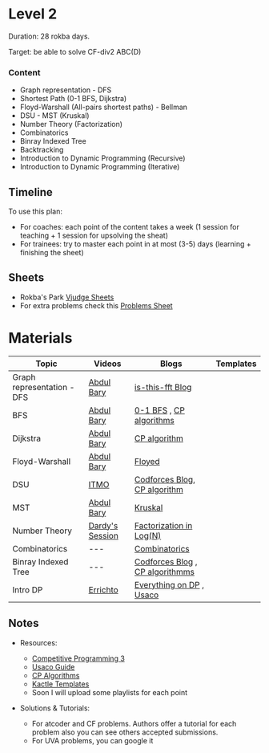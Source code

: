 # Level 2
Duration: 28 rokba days.

Target: be able to solve CF-div2 ABC(D)

### Content
* Graph representation - DFS
* Shortest Path (0-1 BFS, Dijkstra) 
* Floyd-Warshall (All-pairs shortest paths) - Bellman
* DSU - MST (Kruskal) 
* Number Theory (Factorization)
* Combinatorics
* Binray Indexed Tree
* Backtracking
* Introduction to Dynamic Programming (Recursive)
* Introduction to Dynamic Programming (Iterative)

## Timeline
To use this plan:
 - For coaches: each point of the content takes a week (1 session for teaching + 1 session for upsolving the sheat)
 - For trainees: try to master each point in at most (3-5) days (learning + finishing the sheet)

## Sheets

* Rokba's Park [Vjudge Sheets](https://vjudge.net/group/rokba)
* For extra problems check this [Problems Sheet](https://docs.google.com/spreadsheets/d/1blSbPr1pAFZSzlAi2IVdTeytz2yO7Ejx9SeQWOSxY0w/edit#gid=1542041463)

# Materials
Topic | Videos | Blogs | Templates
--- | --- | --- | ---
Graph representation - DFS | [Abdul Bary](https://www.youtube.com/watch?v=pcKY4hjDrxk&t=968s) | [is-this-fft Blog](https://codeforces.com/blog/entry/68138) | 
BFS | [Abdul Bary](https://www.youtube.com/watch?v=pcKY4hjDrxk&t=968s) | [0-1 BFS](https://cp-algorithms.com/graph/01_bfs.html) , [CP algorithms](https://codeforces.com/blog/entry/22276) | 
Dijkstra | [Abdul Bary](https://www.youtube.com/watch?v=XB4MIexjvY0&t=740s) | [CP algorithm](https://cp-algorithms.com/graph/dijkstra.html)
Floyd-Warshall | [Abdul Bary](https://www.youtube.com/watch?v=oNI0rf2P9gE) | [Floyed](https://cp-algorithms.com/graph/all-pair-shortest-path-floyd-warshall.html)
DSU | [ITMO](https://codeforces.com/edu/course/2/lesson/7) | [Codforces Blog](https://codeforces.com/blog/entry/57338), [CP algorithm](https://cp-algorithms.com/data_structures/disjoint_set_union.html)
MST | [Abdul Bary](https://www.youtube.com/watch?v=4ZlRH0eK-qQ) | [Kruskal](https://cp-algorithms.com/graph/mst_kruskal.html)
Number Theory | [Dardy's Session](https://www.youtube.com/watch?v=-3kk-Q2HJeU) | [Factorization in Log(N)](https://codeforces.com/blog/entry/7262)
Combinatorics | --- | [Combinatorics](https://usaco.guide/gold/combo?lang=cpp)|
Binray Indexed Tree | --- | [Codforces Blog](https://codeforces.com/blog/entry/57292) , [CP algorithmms](https://cp-algorithms.com/data_structures/fenwick.html)
Intro DP | [Errichto](https://www.youtube.com/watch?v=YBSt1jYwVfU&t=4s) | [Everything on DP](https://codeforces.com/blog/entry/67679) , [Usaco](https://usaco.guide/gold/intro-dp?lang=cpp)


## Notes
* Resources:

   - [Competitive Programming 3](https://drive.google.com/file/d/145iYn20prtNwKYLbN6GpGNlzAtCQuSG_/view?usp=sharing)
   - [Usaco Guide](https://usaco.guide/)
   - [CP Algorithms](https://cp-algorithms.com/)
   - [Kactle Templates](https://github.com/kth-competitive-programming/kactl)
   - Soon I will upload some playlists for each point
   
* Solutions & Tutorials:
  - For atcoder and CF problems. Authors offer a tutorial for each problem also you can see others accepted submissions.
  - For UVA problems, you can google it

